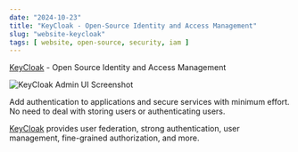 ```yaml
---
date: "2024-10-23"
title: "KeyCloak - Open-Source Identity and Access Management"
slug: "website-keycloak"
tags: [ website, open-source, security, iam ]
---
```




[KeyCloak][1] - Open Source Identity and Access Management

![KeyCloak Admin UI Screenshot][2]

Add authentication to applications and secure services with minimum effort. No need to deal with storing users or authenticating users.

[KeyCloak][1] provides user federation, strong authentication, user management, fine-grained authorization, and more.



  [1]: https://github.com/keycloak/keycloak
  [2]: https://www.keycloak.org/resources/images/screen-admin.png
